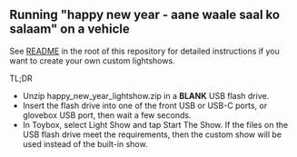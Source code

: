 ## Running "happy new year - aane waale saal ko salaam" on a vehicle

See [README](/README.md) in the root of this repository for detailed instructions if you want to create your own custom lightshows.

TL;DR
- Unzip happy_new_year_lightshow.zip in a **BLANK** USB flash drive. 
- Insert the flash drive into one of the front USB or USB-C ports, or glovebox USB port, then wait a few seconds.
- In Toybox, select Light Show and tap Start The Show. If the files on the USB flash drive meet the requirements, then the custom show will be used instead of the built-in show. 
